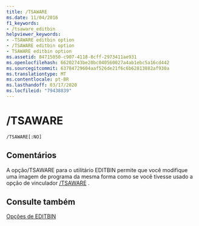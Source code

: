 ```yaml
---
title: /TSAWARE
ms.date: 11/04/2016
f1_keywords:
- /tsaware_editbin
helpviewer_keywords:
- -TSAWARE editbin option
- /TSAWARE editbin option
- TSAWARE editbin option
ms.assetid: 84715050-c907-4118-8cff-2973411ae931
ms.openlocfilehash: 66202743be20bc040560027a4ab1ebc5a16cd442
ms.sourcegitcommit: 63784729604aaf526de21f6c6b62813882af930a
ms.translationtype: MT
ms.contentlocale: pt-BR
ms.lasthandoff: 03/17/2020
ms.locfileid: "79438839"
---
```

# <a name="tsaware"></a>/TSAWARE

```
/TSAWARE[:NO]
```

## <a name="remarks"></a>Comentários

A opção/TSAWARE para o utilitário EDITBIN permite que você modifique uma imagem de programa da mesma forma como se você tivesse usado a opção de vinculador [/TSAWARE](tsaware-create-terminal-server-aware-application.md) .

## <a name="see-also"></a>Consulte também

[Opções de EDITBIN](editbin-options.md)

